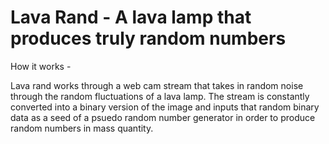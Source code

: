 # Lava Rand - A lava lamp that produces truly random numbers 


How it works - 

Lava rand works through a web cam stream that takes in random noise through the random fluctuations of a lava lamp. 
The stream is constantly converted into a binary version of the image and inputs that random binary data as a seed 
of a psuedo random number generator in order to produce random numbers in mass quantity.
